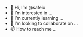 - 👋 Hi, I’m @safeio
- 👀 I’m interested in ...
- 🌱 I’m currently learning ...
- 💞️ I’m looking to collaborate on ...
- 📫 How to reach me ...

<!---
safeio/safeio is a ✨ special ✨ repository because its `README.md` (this file) appears on your GitHub profile.
You can click the Preview link to take a look at your changes.
--->
